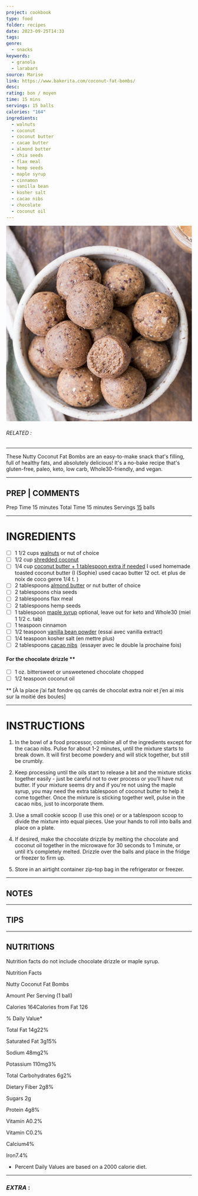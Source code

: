 ```yaml
---
project: cookbook
type: food
folder: recipes
date: 2023-09-25T14:33
tags: 
genre:
  - snacks
keywords:
  - granola
  - larabars
source: Marise
link: https://www.bakerita.com/coconut-fat-bombs/
desc: 
rating: bon / moyen
time: 15 mins
servings: 15 balls
calories: "164"
ingredients:
  - walnuts
  - coconut
  - coconut butter
  - cacao butter
  - almond butter
  - chia seeds
  - flax meal
  - hemp seeds
  - maple syrup
  - cinnamon
  - vanilla bean
  - kosher salt
  - cacao nibs
  - chocolate
  - coconut oil
---
```


![IMAGE](image_361.png)

###### *RELATED* : 
---
These Nutty Coconut Fat Bombs are an easy-to-make snack that's filling, full of healthy fats, and absolutely delicious! It's a no-bake recipe that's gluten-free, paleo, keto, low carb, Whole30-friendly, and vegan.

---
## PREP | COMMENTS

Prep Time 15 minutes
Total Time 15 minutes
Servings [15](https://www.bakerita.com/coconut-fat-bombs/#) balls

---
# INGREDIENTS

- [ ] 1 1/2 cups [walnuts](http://amzn.to/2xyTpps) or nut of choice
- [ ] 1/2 cup [shredded coconut](http://amzn.to/2wDGSzt)
- [ ] 1/4 cup [coconut butter + 1 tablespoon extra if needed](https://www.bakerita.com/toasted-coconut-butter/) I used homemade toasted coconut butter (I (Sophie) used cacao butter 12 oct. et plus de noix de coco genre 1/4 t. )
- [ ] 2 tablespoons [almond butter](http://amzn.to/2vJSRNb) or nut butter of choice
- [ ] 2 tablespoons chia seeds
- [ ] 2 tablespoons flax meal
- [ ] 2 tablespoons hemp seeds
- [ ] 1 tablespoon [maple syrup](https://www.iherb.com/pr/Now-Foods-Real-Food-Organic-Maple-Syrup-Grade-A-Medium-Amber-32-fl-oz-946-ml/23366?rcode=AOA4365) optional, leave out for keto and Whole30 (miel 1 1/2 c. tab)
- [ ] 1 teaspoon cinnamon
- [ ] 1/2 teaspoon [vanilla bean powder](http://amzn.to/2eCSkSc) (essai avec vanilla extract)
- [ ] 1/4 teaspoon kosher salt (en mettre plus)
- [ ] 2 tablespoons [cacao nibs](http://amzn.to/2wpPKFC)  (essayer avec le double la prochaine fois)

#### For the chocolate drizzle **

- [ ] 1 oz. bittersweet or unsweetened chocolate chopped
- [ ] 1/2 teaspoon coconut oil
    
** [À la place j’ai fait fondre qq carrés de chocolat extra noir et j’en ai mis sur la moitié des boules]

---
# INSTRUCTIONS

1. In the bowl of a food processor, combine all of the ingredients except for the cacao nibs. Pulse for about 1-2 minutes, until the mixture starts to break down. It will first become powdery and will stick together, but still be crumbly.
    
2. Keep processing until the oils start to release a bit and the mixture sticks together easily - just be careful not to over process or you’ll have nut butter. If your mixture seems dry and if you're not using the maple syrup, you may need the extra tablespoon of coconut butter to help it come together. Once the mixture is sticking together well, pulse in the cacao nibs, just to incorporate them.
    
3. Use a small cookie scoop (I use this one) or or a tablespoon scoop to divide the mixture into equal pieces. Use your hands to roll into balls and place on a plate.
    
4. If desired, make the chocolate drizzle by melting the chocolate and coconut oil together in the microwave for 30 seconds to 1 minute, or until it’s completely melted. Drizzle over the balls and place in the fridge or freezer to firm up.
    
5. Store in an airtight container zip-top bag in the refrigerator or freezer.

---
## NOTES



---
## TIPS



---
## NUTRITIONS

Nutrition facts do not include chocolate drizzle or maple syrup.

Nutrition Facts

Nutty Coconut Fat Bombs

Amount Per Serving (1 ball)

Calories 164Calories from Fat 126

% Daily Value*

Total Fat 14g22%

Saturated Fat 3g15%

Sodium 48mg2%

Potassium 110mg3%

Total Carbohydrates 6g2%

Dietary Fiber 2g8%

Sugars 2g

Protein 4g8%

Vitamin A0.2%

Vitamin C0.2%

Calcium4%

Iron7.4%

* Percent Daily Values are based on a 2000 calorie diet.

---
### *EXTRA* :



